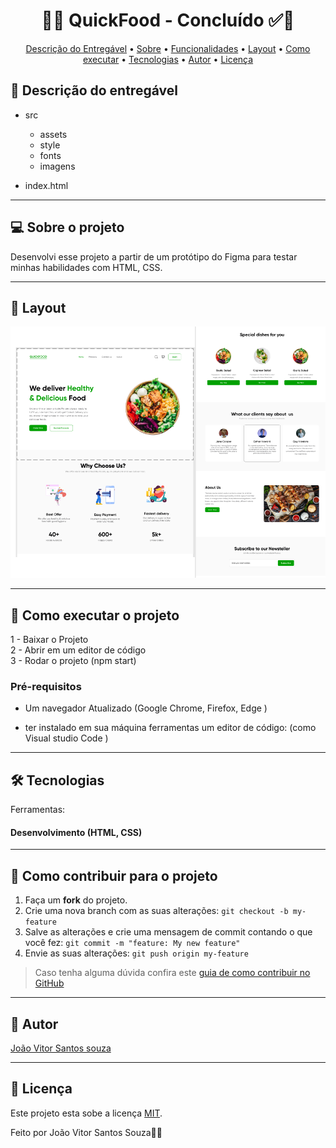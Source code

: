 <h1 align="center"> 
	 🚀✅ QuickFood - Concluído ✅🚀
</h1>

<!-- MODELO MENU DE NAVEGAÇÃO -->
<p align="center">
 <a href="#-Descrição-do-entregável">Descrição do Entregável</a> •
 <a href="#-sobre-o-projeto">Sobre</a> •
 <a href="#-funcionalidades">Funcionalidades</a> •
 <a href="#-layout">Layout</a> • 
 <a href="#-como-executar-o-projeto">Como executar</a> • 
 <a href="#-tecnologias">Tecnologias</a> • 
 <a href="#-autor">Autor</a> • 
 <a href="#user-content--licença">Licença</a>
</p>

<!-- MODELO DE DESCRIÇÃO -->
## 📄 Descrição do entregável

- src
    - assets
    - style
    - fonts
    - imagens

- index.html
  
---

<!-- MODELO DESCRIÇÃO SOBRE O PROJETO: -->
## 💻 Sobre o projeto

<!-- EXPLICA O MOTIVO DO PROJETO -->
Desenvolvi esse projeto a partir de um protótipo do Figma para testar minhas habilidades com HTML, CSS.

<!-- LINHA DE DIVISÃO: -->
---

<!-- EXEMPLO DE LAYOUT: -->
## 🎨 Layout

![Mobile3](https://github.com/Joao-vitorSantos08/QuickFood/blob/main/Layout.png)

---

<!-- MODELO DE COMO EXECUTAR O PROJETO -->
## 🚀 Como executar o projeto

1 - Baixar o Projeto <br>
2 - Abrir em um editor de código<br>
3 - Rodar o projeto (npm start)

<!-- ---------------------------------------------------------------------- -->

<!-- MODELO DE PRÉ REQUISITOS -->
### Pré-requisitos

 - Um navegador Atualizado (Google Chrome, Firefox, Edge )

 - ter instalado em sua máquina ferramentas um editor de código:
  (como Visual studio Code )




---



<!-- MODELO DE TECNOLOGIAS -->
## 🛠 Tecnologias

Ferramentas:
#### Desenvolvimento (HTML, CSS)

---

<!-- ---------------------------------------------------------------------- -->

<!-- MODELO DE COMO CONTRIBUIR PARA O PROJETO -->
## 💪 Como contribuir para o projeto

1. Faça um **fork** do projeto.
2. Crie uma nova branch com as suas alterações: `git checkout -b my-feature`
3. Salve as alterações e crie uma mensagem de commit contando o que você fez: `git commit -m "feature: My new feature"`
4. Envie as suas alterações: `git push origin my-feature`
> Caso tenha alguma dúvida confira este [guia de como contribuir no GitHub](./CONTRIBUTING.md)

---

<!-- ---------------------------------------------------------------------- -->

<!-- MODELO DE AUTOR-->
## 🦸 Autor

<a href="https://br.linkedin.com/in/Joao-vitorSantos08">
João Vitor Santos souza</a>
 <br />
 
<!--[![Gmail Badge](https://img.shields.io/badge/-mthalvarez2005@gmail.com-c14438?style=flat-square&logo=Gmail&logoColor=white&link=mailto:mthalvarez2005@gmail.com)](mailto:mthalvarez2005@gmail.com) -->

---

<!-- ---------------------------------------------------------------------- -->

<!-- MODELO DE LICENÇA -->
## 📝 Licença

Este projeto esta sobe a licença [MIT](./LICENSE).

Feito por João Vitor Santos Souza👋🏽




